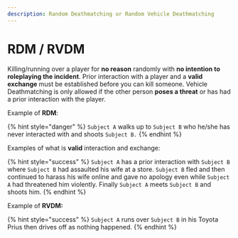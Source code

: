 ```yaml
---
description: Random Deathmatching or Random Vehicle Deathmatching
---
```


# RDM / RVDM

Killing/running over a player for **no reason** randomly with **no intention to roleplaying the incident**. Prior interaction with a player and a **valid exchange** must be established before you can kill someone. Vehicle Deathmatching is only allowed if the other person **poses a threat** or has had a prior interaction with the player. 

Example of **RDM**:

{% hint style="danger" %}
`Subject A` walks up to `Subject B` who he/she has never interacted with and shoots `Subject B.`
{% endhint %}

Examples of what is **valid** interaction and exchange:

{% hint style="success" %}
`Subject A` has a prior interaction with `Subject B` where `Subject B` had assaulted his wife at a store. `Subject B` fled and then continued to harass his wife online and gave no apology even while `Subject A` had threatened him violently. Finally `Subject A` meets `Subject B` and shoots him.
{% endhint %}

Example of **RVDM:**

{% hint style="success" %}
`Subject A` runs over `Subject B` in his Toyota Prius then drives off as nothing happened.
{% endhint %}
